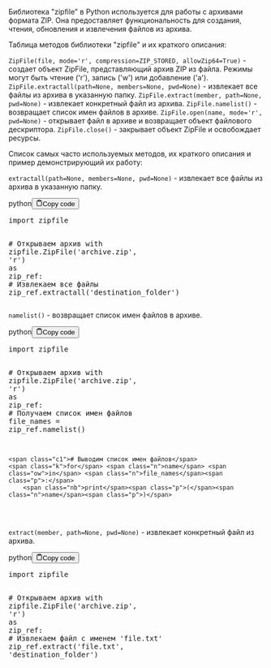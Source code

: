 <p>Библиотека "zipfile" в Python используется для работы с архивами формата ZIP.
Она предоставляет функциональность для создания, чтения, обновления и извлечения файлов из архива.</p>
<p>Таблица методов библиотеки "zipfile" и их краткого описания:</p>
<p><code>ZipFile(file, mode='r', compression=ZIP_STORED, allowZip64=True)</code> - создает объект ZipFile, представляющий архив ZIP из файла. Режимы могут быть чтение ('r'), запись ('w') или добавление ('a').
<code>ZipFile.extractall(path=None, members=None, pwd=None)</code> - извлекает все файлы из архива в указанную папку.
<code>ZipFile.extract(member, path=None, pwd=None)</code> - извлекает конкретный файл из архива.
<code>ZipFile.namelist()</code> - возвращает список имен файлов в архиве.
<code>ZipFile.open(name, mode='r', pwd=None)</code> - открывает файл в архиве и возвращает объект файлового дескриптора.
<code>ZipFile.close()</code> - закрывает объект ZipFile и освобождает ресурсы.</p>
<p>Список самых часто используемых методов, их краткого описания и пример демонстрирующий их работу:</p>
<p><code>extractall(path=None, members=None, pwd=None)</code> - извлекает все файлы из архива в указанную папку.</p>
<div class="code-element"><div class="lang-line"><text>python</text><button class="copy-button" id="codeffb132728373b2f8ae358672ea5d51a3b" onclick="copyCode(codeffb132728373b2f8ae358672ea5d51a3, codeffb132728373b2f8ae358672ea5d51a3b)"><svg stroke="currentColor" fill="none" stroke-width="2" viewBox="0 0 24 24" stroke-linecap="round" stroke-linejoin="round" class="h-4 w-4" height="1em" width="1em" xmlns="http://www.w3.org/2000/svg"><path d="M16 4h2a2 2 0 0 1 2 2v14a2 2 0 0 1-2 2H6a2 2 0 0 1-2-2V6a2 2 0 0 1 2-2h2"></path><rect x="8" y="2" width="8" height="4" rx="1" ry="1"></rect></svg><text>Copy code</text></button></div><div class="code" id="codeffb132728373b2f8ae358672ea5d51a3"><div class="highlight"><pre><span></span><span class="kn">import</span> <span class="nn">zipfile</span>

<span class="c1"># Открываем архив</span>
<span class="k">with</span> <span class="n">zipfile</span><span class="o">.</span><span class="n">ZipFile</span><span class="p">(</span><span class="s1">&#39;archive.zip&#39;</span><span class="p">,</span> <span class="s1">&#39;r&#39;</span><span class="p">)</span> <span class="k">as</span> <span class="n">zip_ref</span><span class="p">:</span>
    <span class="c1"># Извлекаем все файлы</span>
    <span class="n">zip_ref</span><span class="o">.</span><span class="n">extractall</span><span class="p">(</span><span class="s1">&#39;destination_folder&#39;</span><span class="p">)</span>
</pre></div></div></div>

<p><code>namelist()</code> - возвращает список имен файлов в архиве.</p>
<div class="code-element"><div class="lang-line"><text>python</text><button class="copy-button" id="code91a95af2496f98a3ff4054a14e60a3a8b" onclick="copyCode(code91a95af2496f98a3ff4054a14e60a3a8, code91a95af2496f98a3ff4054a14e60a3a8b)"><svg stroke="currentColor" fill="none" stroke-width="2" viewBox="0 0 24 24" stroke-linecap="round" stroke-linejoin="round" class="h-4 w-4" height="1em" width="1em" xmlns="http://www.w3.org/2000/svg"><path d="M16 4h2a2 2 0 0 1 2 2v14a2 2 0 0 1-2 2H6a2 2 0 0 1-2-2V6a2 2 0 0 1 2-2h2"></path><rect x="8" y="2" width="8" height="4" rx="1" ry="1"></rect></svg><text>Copy code</text></button></div><div class="code" id="code91a95af2496f98a3ff4054a14e60a3a8"><div class="highlight"><pre><span></span><span class="kn">import</span> <span class="nn">zipfile</span>

<span class="c1"># Открываем архив</span>
<span class="k">with</span> <span class="n">zipfile</span><span class="o">.</span><span class="n">ZipFile</span><span class="p">(</span><span class="s1">&#39;archive.zip&#39;</span><span class="p">,</span> <span class="s1">&#39;r&#39;</span><span class="p">)</span> <span class="k">as</span> <span class="n">zip_ref</span><span class="p">:</span>
    <span class="c1"># Получаем список имен файлов</span>
    <span class="n">file_names</span> <span class="o">=</span> <span class="n">zip_ref</span><span class="o">.</span><span class="n">namelist</span><span class="p">()</span>

    <span class="c1"># Выводим список имен файлов</span>
    <span class="k">for</span> <span class="n">name</span> <span class="ow">in</span> <span class="n">file_names</span><span class="p">:</span>
        <span class="nb">print</span><span class="p">(</span><span class="n">name</span><span class="p">)</span>
</pre></div></div></div>

<p><code>extract(member, path=None, pwd=None)</code> - извлекает конкретный файл из архива.</p>
<div class="code-element"><div class="lang-line"><text>python</text><button class="copy-button" id="codeba2e018868f6fb6ef70861a012e6462bb" onclick="copyCode(codeba2e018868f6fb6ef70861a012e6462b, codeba2e018868f6fb6ef70861a012e6462bb)"><svg stroke="currentColor" fill="none" stroke-width="2" viewBox="0 0 24 24" stroke-linecap="round" stroke-linejoin="round" class="h-4 w-4" height="1em" width="1em" xmlns="http://www.w3.org/2000/svg"><path d="M16 4h2a2 2 0 0 1 2 2v14a2 2 0 0 1-2 2H6a2 2 0 0 1-2-2V6a2 2 0 0 1 2-2h2"></path><rect x="8" y="2" width="8" height="4" rx="1" ry="1"></rect></svg><text>Copy code</text></button></div><div class="code" id="codeba2e018868f6fb6ef70861a012e6462b"><div class="highlight"><pre><span></span><span class="kn">import</span> <span class="nn">zipfile</span>

<span class="c1"># Открываем архив</span>
<span class="k">with</span> <span class="n">zipfile</span><span class="o">.</span><span class="n">ZipFile</span><span class="p">(</span><span class="s1">&#39;archive.zip&#39;</span><span class="p">,</span> <span class="s1">&#39;r&#39;</span><span class="p">)</span> <span class="k">as</span> <span class="n">zip_ref</span><span class="p">:</span>
    <span class="c1"># Извлекаем файл с именем &#39;file.txt&#39;</span>
    <span class="n">zip_ref</span><span class="o">.</span><span class="n">extract</span><span class="p">(</span><span class="s1">&#39;file.txt&#39;</span><span class="p">,</span> <span class="s1">&#39;destination_folder&#39;</span><span class="p">)</span>
</pre></div></div></div>